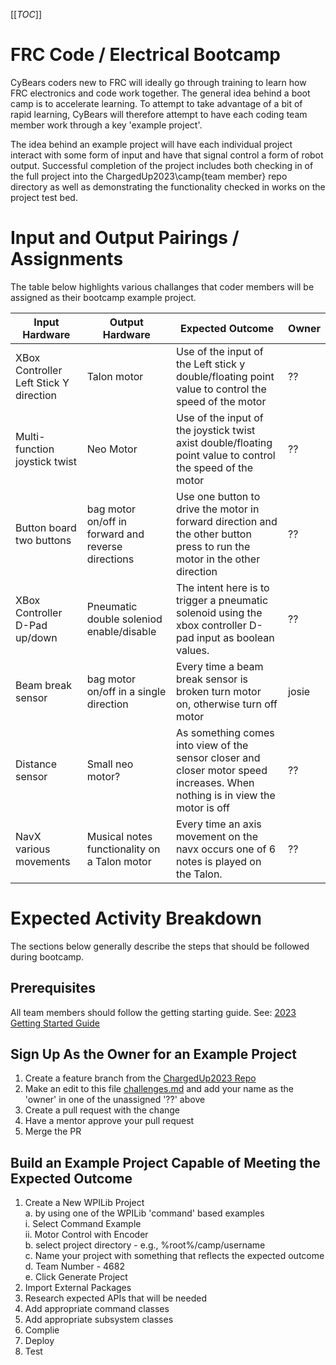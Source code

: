 [[_TOC_]]

# FRC Code / Electrical Bootcamp
CyBears coders new to FRC will ideally go through training to learn how FRC electronics and code work together.  The general idea behind a boot camp is to accelerate learning.  To attempt to take advantage of a bit of rapid learning, CyBears will therefore attempt to have each coding team member work through a key 'example project'.

The idea behind an example project will have each individual project interact with some form of input and have that signal control a form of robot output.  Successful completion of the project includes both checking in of the full project into the ChargedUp2023\camp\{team member} repo directory as well as demonstrating the functionality checked in works on the project test bed.

# Input and Output Pairings / Assignments

The table below highlights various challanges that coder members will be assigned as their bootcamp example project.

|Input Hardware | Output Hardware | Expected Outcome | Owner |
|--|--|--|--|
| XBox Controller Left Stick Y direction | Talon motor  | Use of the input of the Left stick y double/floating point value to control the speed of the motor | ?? |
| Multi-function joystick twist | Neo Motor | Use of the input of the joystick twist axist double/floating point value to control the speed of the motor | ?? |
| Button board two buttons | bag motor on/off in forward and reverse directions | Use one button to drive the motor in forward direction and the other button press to run the motor in the other direction | ?? |
| XBox Controller D-Pad up/down | Pneumatic double soleniod enable/disable | The intent here is to trigger a pneumatic solenoid using the xbox controller D-pad input as boolean values. | ?? |
| Beam break sensor | bag motor on/off in a single direction | Every time a beam break sensor is broken turn motor on, otherwise turn off motor | josie |
| Distance sensor | Small neo motor? | As something comes into view of the sensor closer and closer motor speed increases.  When nothing is in view the motor is off | ?? |
| NavX various movements | Musical notes functionality on a Talon motor | Every time an axis movement on the navx occurs one of 6 notes is played on the Talon. | ?? |


# Expected Activity Breakdown

The sections below generally describe the steps that should be followed during bootcamp.

## Prerequisites

All team members should follow the getting starting guide.  See: [2023 Getting Started Guide](https://github.com/Team4682CyBears/ChargedUp2023/blob/main/docs/ChargedUp2023_Code_GettingStarted.docx)

##  Sign Up As the Owner for an Example Project

1. Create a feature branch from the [ChargedUp2023 Repo](https://github.com/Team4682CyBears/ChargedUp2023)
2. Make an edit to this file [challenges.md](https://github.com/Team4682CyBears/ChargedUp2023/blob/main/camp/challenges.md) and add your name as the 'owner' in one of the unassigned '??' above 
3. Create a pull request with the change
4. Have a mentor approve your pull request
5. Merge the PR

## Build an Example Project Capable of Meeting the Expected Outcome

1. Create a New WPILib Project<br>
    a. by using one of the WPILib 'command' based examples<br>
       i. Select Command Example<br>
       ii. Motor Control with Encoder<br>
    b. select project directory - e.g., %root%/camp/username<br>
    c. Name your project with something that reflects the expected outcome<br>
    d. Team Number - 4682<br>
    e. Click Generate Project<br>
2. Import External Packages
3. Research expected APIs that will be needed
4. Add appropriate command classes
5. Add appropriate subsystem classes
6. Complie
7. Deploy
8. Test